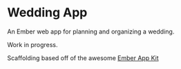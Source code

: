 # Wedding App

An Ember web app for planning and organizing a wedding.

Work in progress.

Scaffolding based off of the awesome [Ember App Kit](https://github.com/stefanpenner/ember-app-kit)


